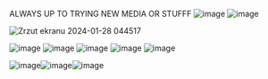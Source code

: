 
ALWAYS UP TO TRYING NEW MEDIA OR STUFFF ![image](https://lifted.crd.co/assets/images/gallery05/fe2fcf59.gif?v=a0ae4590)
![image](https://github.com/goodnightypunpun/goodnightypunpun/assets/160674311/38c947a5-d067-4eb9-93b0-d75f3080b64e)


![Zrzut ekranu 2024-01-28 044517](https://github.com/goodnightypunpun/goodnightypunpun/assets/160674311/8f51a74b-1152-431a-a26a-bc044f872b48)

![image](https://64.media.tumblr.com/01101b88496b160cc4f9f6d55f53e2c4/59f959fcbdb221f9-73/s100x200/4e09a235195983f12b8a015de752132754b01ad6.gifv)
![image](https://media.discordapp.net/attachments/871191089502093386/1024235434454302760/99F9F997-2B2B-4AB2-BFF8-85003970D9FB.png)
![image](https://images-wixmp-ed30a86b8c4ca887773594c2.wixmp.com/f/b92b7b80-8e37-4ce1-9e2c-6053885b1b44/d12tg85-61284f57-60d9-4dd8-ae16-065def131b3d.png/v1/fill/w_99,h_56,q_80,strp/azumanga_daioh_stamp_3_by_toonfreak_d12tg85-fullview.jpg?token=eyJ0eXAiOiJKV1QiLCJhbGciOiJIUzI1NiJ9.eyJzdWIiOiJ1cm46YXBwOjdlMGQxODg5ODIyNjQzNzNhNWYwZDQxNWVhMGQyNmUwIiwiaXNzIjoidXJuOmFwcDo3ZTBkMTg4OTgyMjY0MzczYTVmMGQ0MTVlYTBkMjZlMCIsIm9iaiI6W1t7ImhlaWdodCI6Ijw9NTYiLCJwYXRoIjoiXC9mXC9iOTJiN2I4MC04ZTM3LTRjZTEtOWUyYy02MDUzODg1YjFiNDRcL2QxMnRnODUtNjEyODRmNTctNjBkOS00ZGQ4LWFlMTYtMDY1ZGVmMTMxYjNkLnBuZyIsIndpZHRoIjoiPD05OSJ9XV0sImF1ZCI6WyJ1cm46c2VydmljZTppbWFnZS5vcGVyYXRpb25zIl19.Zn831yS__r-ua13Awh6mIOYTDaiXVZRVUes-Le-ol_c)
![image](https://media.discordapp.net/attachments/871191089502093386/1024235522664710164/12122BF3-43B2-4C04-A715-24FC59AD731F.gif)
![image](https://media.discordapp.net/attachments/871191089502093386/1024235523176398889/5BC938A3-5B95-4938-8FAA-7D49087E5F3D.gif)

![image](https://github.com/goodnightypunpun/goodnightypunpun/assets/160674311/38dfb8c9-3db8-49c4-a98a-b9125a66acee)![image](https://wilardo.crd.co/assets/images/gallery08/8a4b4f7d.png?v=d19c95ca)![image](https://64.media.tumblr.com/5e20b1bb3dbffcafb05a3a6a9763558d/330a847f340059f7-20/s100x200/829651b35b56b646dd7c7fd6c2d2d08bdfc45fd6.png)
